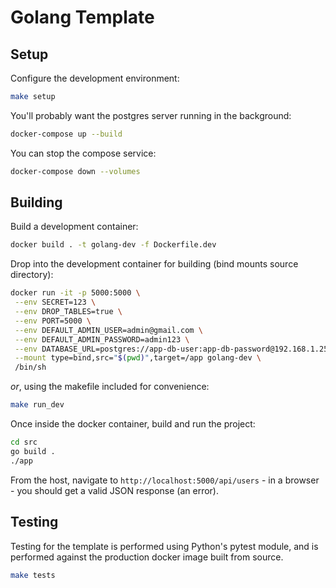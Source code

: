 # Golang Template

## Setup

Configure the development environment:

```bash
make setup
```

You'll probably want the postgres server running in the background:

```bash
docker-compose up --build
```

You can stop the compose service:

```bash
docker-compose down --volumes
```

## Building

Build a development container:

```bash
docker build . -t golang-dev -f Dockerfile.dev
```

Drop into the development container for building (bind mounts source directory):

```bash
docker run -it -p 5000:5000 \
 --env SECRET=123 \
 --env DROP_TABLES=true \
 --env PORT=5000 \
 --env DEFAULT_ADMIN_USER=admin@gmail.com \
 --env DEFAULT_ADMIN_PASSWORD=admin123 \
 --env DATABASE_URL=postgres://app-db-user:app-db-password@192.168.1.252:5432/app-db \
 --mount type=bind,src="$(pwd)",target=/app golang-dev \
 /bin/sh
 ```

*or*, using the makefile included for convenience:

 ```bash
 make run_dev
 ```

Once inside the docker container, build and run the project:

```bash
cd src
go build .
./app
```

From the host, navigate to `http://localhost:5000/api/users` - in a browser - you should get a valid JSON response (an error).

## Testing

Testing for the template is performed using Python's pytest module, and is performed
against the production docker image built from source.

```bash
make tests
```
